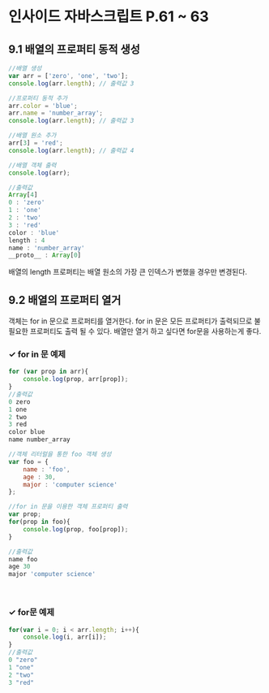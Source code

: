 # 인사이드 자바스크립트 P.61 ~ 63

## 9.1 배열의 프로퍼티 동적 생성
```js
//배열 생성
var arr = ['zero', 'one', 'two'];
console.log(arr.length); // 출력값 3

//프로퍼티 동적 추가
arr.color = 'blue';
arr.name = 'number_array';
console.log(arr.length); // 출력값 3

//배열 원소 추가
arr[3] = 'red';
console.log(arr.length); // 출력값 4

//배열 객체 출력
console.log(arr);

//출력값
Array[4]
0 : 'zero'
1 : 'one'
2 : 'two'
3 : 'red'
color : 'blue'
length : 4
name : 'number_array'
__proto__ : Array[0]
```
배열의 length 프로퍼티는 배열 원소의 가장 큰 인덱스가 변했을 경우만 변경된다.

## 9.2 배열의 프로퍼티 열거
객체는 for in 문으로 프로퍼티를 열거한다. for in 문은 모든 프로퍼티가 출력되므로 불필요한 프로퍼티도 출력 될 수 있다. 배열만 열거 하고 싶다면 for문을 사용하는게 좋다.

### ✓ for in 문 예제
```js
for (var prop in arr){
    console.log(prop, arr[prop]);
}
//출력값
0 zero
1 one
2 two
3 red
color blue
name number_array
```
```js
//객체 리터럴을 통한 foo 객체 생성
var foo = {
    name : 'foo',
    age : 30,
    major : 'computer science' 
};

//for in 문을 이용한 객체 프로퍼티 출력
var prop;
for(prop in foo){
    console.log(prop, foo[prop]);
}

//출력값
name foo
age 30
major 'computer science'  
```
<br />

### ✓ for문 예제
```js
for(var i = 0; i < arr.length; i++){
    console.log(i, arr[i]);
}
//출력값
0 "zero"
1 "one"
2 "two"
3 "red"
```